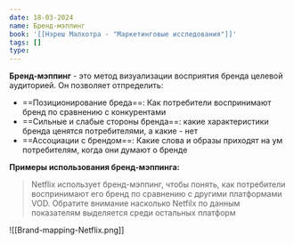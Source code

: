 ```yaml
---
date: 18-03-2024
name: Бренд-мэппинг
book: '[[Нэреш Малхотра - "Маркетинговые исследования"]]'
tags: []
type:
---
```

**Бренд-мэппинг** - это метод визуализации восприятия бренда целевой аудиторией. Он позволяет отпределить:

- ==Позиционирование бреда==: Как потребители воспринимают бренд по сравнению с конкурентами
- ==Сильные и слабые стороны бренда==: какие характеристики бренда ценятся потребителями, а какие - нет
- ==Ассоциации с брендом==: Какие слова и образы приходят на ум потребителям, когда они думают о бренде

**Примеры использования бренд-мэппинга:**

>Netflix использует бренд-мэппинг, чтобы понять, как потребители воспринимают его бренд по сравнению с другими платформами VOD. Обратите внимание насколько Netfilx по данным показателям выделяется среди остальных платформ


![[Brand-mapping-Netflix.png]]

